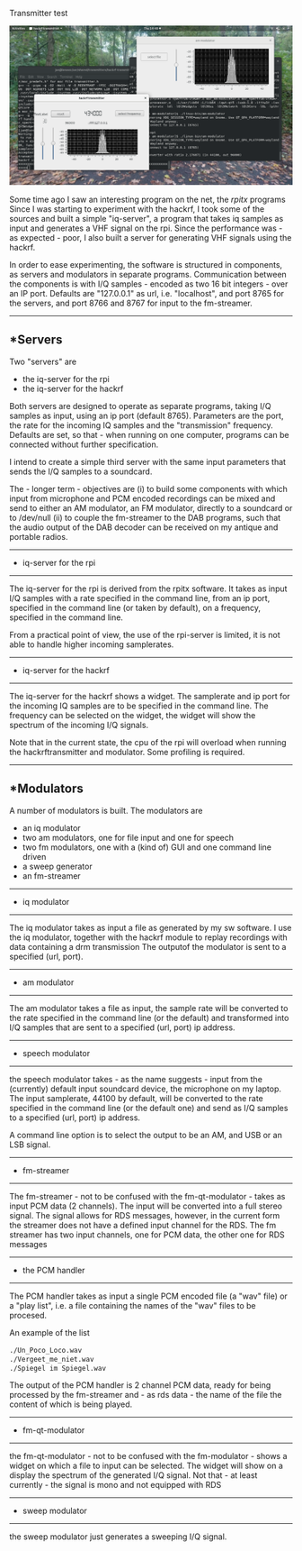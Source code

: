 

Transmitter test

![modulator and transmitter](/transmitter-1.png?raw=true)

Some time ago I saw an interesting program on the net, the *rpitx* programs
Since I was starting to experiment with the hackrf, I took some of the
sources and built a simple "iq-server", a program that takes iq samples
as input and generates a VHF signal on the rpi. Since the performance
was - as expected - poor, I also built a server for generating
VHF signals using the hackrf.

In order to ease experimenting, the software is structured in
components, as servers
and modulators in separate programs. Communication between the 
components is with I/Q samples - encoded as two 16 bit integers -
over an IP port.
Defaults are "127.0.0.1" as url, i.e. "localhost", and port 8765
for the servers, and port 8766 and 8767 for input to the fm-streamer.

-------------------------------------------------------------------------
*Servers
------------------------------------------------------------------------

Two "servers" are 

* the iq-server for the rpi
* the iq-server for the hackrf

Both servers are designed to operate as separate programs, taking
I/Q samples as input, using an ip port (default 8765).
Parameters are the port, the rate for the incoming IQ samples
and the
"transmission" frequency.
Defaults are set, so that - when running
on one computer, programs can be connected without further specification.

I intend to create a simple third server with the same input parameters
that sends the I/Q samples to a soundcard. 

The - longer term - objectives are
(i)  to build some components with which
input from microphone and PCM encoded recordings can be mixed and
send to either an AM modulator, an FM modulator, directly to a soundcard
or to /dev/null
(ii) to couple the fm-streamer to the DAB programs, such that the
audio output of the DAB decoder can be received on my antique and
portable radios.

-------------------------------------------------------------------------
* iq-server for the rpi
-------------------------------------------------------------------------

The iq-server for the rpi is derived from the rpitx software.
It takes as input I/Q samples with a rate specified in the
command line, from an ip port, specified in the command line
(or taken by default), on a frequency, specified in the command line.

From a practical point of view, the use of the rpi-server is limited,
it is not able to handle higher incoming samplerates.

-------------------------------------------------------------------------
* iq-server for the hackrf
-------------------------------------------------------------------------

The iq-server for the hackrf shows a widget. The samplerate and
ip port for the incoming IQ samples are to be specified in the
command line. The frequency can be selected on the widget, the widget
will show the spectrum of the incoming I/Q signals.

Note that in the current state, the cpu of the rpi will overload
when running the hackrftransmitter and modulator. Some profiling
is required.

-------------------------------------------------------------------------
*Modulators
-------------------------------------------------------------------------

A number of modulators is built. The modulators are

* an iq modulator
* two am modulators, one for file input and one for speech
* two fm modulators, one with a (kind of) GUI and one command line driven
* a sweep generator
* an fm-streamer

-----------------------------------------------------------------------
* iq modulator
------------------------------------------------------------------------

The iq modulator takes as input a file as generated by my sw software.
I use the iq modulator, together with the hackrf module to replay
recordings with data containing a drm transmission
The outputof the modulator is sent to a specified (url, port).

-------------------------------------------------------------------------
* am modulator
-------------------------------------------------------------------------

The am modulator takes a file as input, the sample rate will be converted
to the rate specified in the command line (or the default) and
transformed into I/Q samples that are sent to a specified (url, port) ip
address.

-------------------------------------------------------------------------
* speech modulator
-------------------------------------------------------------------------

the speech modulator takes - as the name suggests - input from the
(currently) default input soundcard device, the microphone on my laptop.
The input samplerate, 44100 by default, will be converted to the
rate specified in the command line (or the default one) and send as I/Q
samples to a specified (url, port) ip address.

A command line option is to select the output to be an AM, and USB
or an LSB signal.

------------------------------------------------------------------------
* fm-streamer
--------------------------------------------------------------------------

The fm-streamer - not to be confused with the fm-qt-modulator -
takes as input PCM data (2 channels).
The input will be converted into a full stereo signal.
The signal allows for RDS messages, however, in the current form
the streamer does not have a defined input channel for the RDS.
The fm streamer has two input channels, one for PCM data, the other
one for RDS messages

------------------------------------------------------------------------
* the PCM handler
------------------------------------------------------------------------

The PCM handler takes as input a single PCM encoded file (a "wav" file)
or a "play list", i.e. a file containing the names of the "wav" files
to be procesed.

An example of the list 

	./Un_Poco_Loco.wav
	./Vergeet_me_niet.wav
	./Spiegel im Spiegel.wav

The output of the PCM handler is 2 channel PCM data, ready for
being processed by the fm-streamer and - as rds data - the name
of the file the content of which is being played.

------------------------------------------------------------------------
* fm-qt-modulator
------------------------------------------------------------------------

the fm-qt-modulator - not to be confused with the fm-modulator -
shows a widget on which a file to input can be selected. The widget
will show on a display the spectrum of the generated I/Q signal.
Not that - at least currently - the signal is mono and not equipped
with RDS

-------------------------------------------------------------------------
* sweep modulator
-------------------------------------------------------------------------

the sweep modulator just generates a sweeping I/Q signal.


